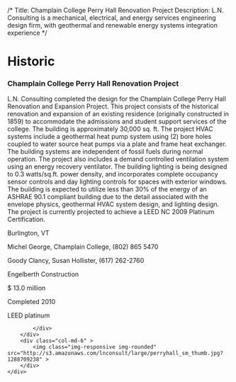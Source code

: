 /*
Title: Champlain College Perry Hall Renovation Project
Description: L.N. Consulting is a mechanical, electrical, and energy services engineering design firm, with geothermal and renewable energy systems integration experience
*/

# Historic

<div>
	<div class="row">
		<div class="col-md-6" >
			<div class="well" >
				<h3>Champlain College Perry Hall Renovation Project</h3>
				<p>
   
   L.N. Consulting completed the design for the Champlain College Perry Hall Renovation and Expansion Project.  This project consists of the historical renovation and expansion of an existing residence (originally constructed in 1859) to accommodate the admissions and student support services of the college.  The building is approximately 30,000 sq. ft.  The project HVAC systems include a geothermal heat pump system using (2) bore holes coupled to water source heat pumps via a plate and frame heat exchanger.  The building systems are independent of fossil fuels during normal operation.  The project also includes a demand controlled ventilation system using an energy recovery ventilator.  The building lighting is being designed to 0.3 watts/sq.ft. power density, and incorporates complete occupancy sensor controls and day lighting controls for spaces with exterior windows.  The building is expected to utilize less than 30% of the energy of an ASHRAE 90.1 compliant building due to the detail associated with the envelope physics, geothermal HVAC system design, and lighting design.  The project is currently projected to achieve a LEED NC 2009 Platinum Certification.
</p>
				<p>Burlington, VT</p>
				<p>Michel George, Champlain College, (802) 865 5470</p>
				<p>Goody Clancy, Susan Hollister, (617) 262-2760</p>
				<p>Engelberth Construction</p>
				<p>$ 13.0 million</p>
				<p>Completed 2010</p>
				<p>LEED platinum</p>
				
			</div>
		</div>
		<div class="col-md-6" >
			<img class="img-responsive img-rounded" src="http://s3.amazonaws.com/lnconsult/large/perryhall_sm_thumb.jpg?1288709238" >
		</div>
	</div>
</div>